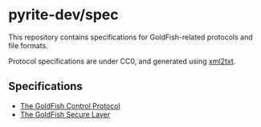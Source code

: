 # pyrite-dev/spec

This repository contains specifications for GoldFish-related protocols and file formats.

Protocol specifications are under CC0, and generated using [xml2txt](https://github.com/pyrite-dev/xml2txt).

## Specifications

 - [The GoldFish Control Protocol](/doc/control.txt)
 - [The GoldFish Secure Layer](/doc/secure.txt)
